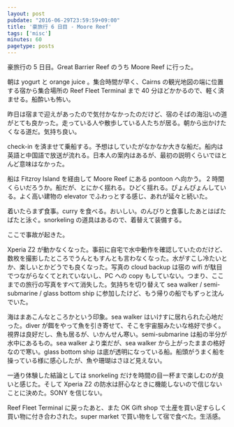 ```yaml
---
layout: post
pubdate: "2016-06-29T23:59:59+09:00"
title: '豪旅行 6 日目 - Moore Reef'
tags: ['misc']
minutes: 60
pagetype: posts
---
```

豪旅行の 5 日目。Great Barrier Reef のうち Moore Reef に行った。

朝は yogurt と orange juice 。集合時間が早く、Cairns の観光地図の端に位置する宿から集合場所の Reef Fleet Terminal まで 40 分ほどかかるので、軽く済ませる。船酔いも怖い。

昨日は宿まで迎えがあったので気付かなかったのだけど、宿のそばの海沿いの道がとても良かった。走っている人や散歩している人たちが居る。朝から出かけたくなる道だ。気持ち良い。

check-in を済ませて乗船する。予想はしていたがなかなか大きな船だ。船内は英語と中国語で放送が流れる。日本人の案内はあるが、最初の説明くらいでほとんど意味はなかった。

船は Fitzroy Island を経由して Moore Reef にある pontoon へ向かう。 2 時間くらいだろうか。船だが、とにかく揺れる。ひどく揺れる。ぴょんぴょんしている。よく高い建物の elevator でふわっとする感じ、あれが延々と続いた。

着いたらまず食事。curry を食べる。おいしい。のんびりと食事したあとはばたばたと泳ぐ。snorkeling の道具はあるので、着替えて装備する。

ここで事故が起きた。

Xperia Z2 が動かなくなった。事前に自宅で水中動作を確認していたのだけど、数枚を撮影したところでうんともすんとも言わなくなった。水がすこし冷たいとか、楽しいとかどうでも良くなった。写真の cloud backup は宿の wifi が駄目でつながらなくてとれていないし、PC への copy もしていない。つまり、ここまでの旅行の写真をすべて消失した。気持ちを切り替えて sea walker / semi-submarine / glass bottom ship に参加したけど、もう帰りの船でもずっと沈んでいた。

海はまあこんなところかという印象。sea walker はいけすに居れられた心地だった。diver が餌をやって魚を引き寄せて、そこを宇宙服みたいな格好で歩く。視界は良好だし、魚も居るが、いかんせん寒い。semi-submarine は船の半分が水中にあるもの。sea walker より楽だが、sea walker から上がったままの格好なので寒い。glass bottom ship は底が透明になっている船。船頭がうまく船を操っている様に感心したが、魚や珊瑚はさほど見えない。

一通り体験した結論としては snorkeling だけを時間の目一杯まで楽しむのが良いと感じた。そして Xperia Z2 の防水は肝心なときに機能しないので信じないことに決めた。SONY を信じない。

Reef Fleet Terminal に戻ったあと、また OK Gift shop で土産を買い足すらしく買い物に付き合わされた。super market で買い物をして宿で食べた。生活感。
